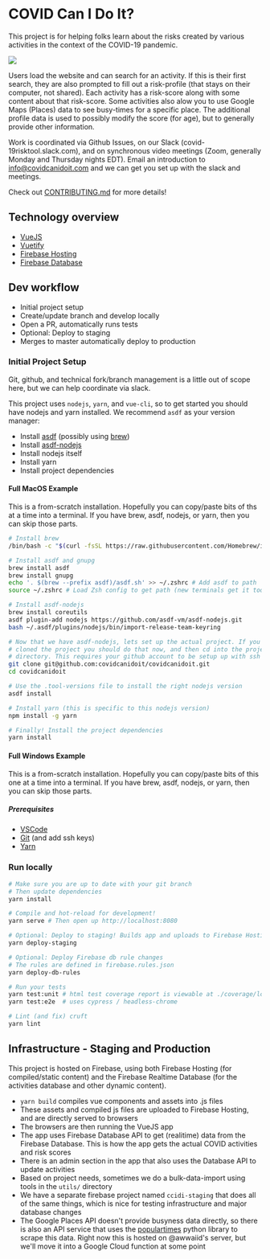 # COVID Can I Do It?

This project is for helping folks learn about the risks created by various
activities in the context of the COVID-19 pandemic.

![](https://github.com/covidcanidoit/covidcanidoit/workflows/End-to-end%20tests/badge.svg?branch=master)

Users load the website and can search for an activity. If this is their first
search, they are also prompted to fill out a risk-profile (that stays on their
computer, not shared). Each activity has a risk-score along with some content
about that risk-score. Some activities also alow you to use Google Maps
(Places) data to see busy-times for a specific place. The additional profile
data is used to possibly modify the score (for age), but to generally provide
other information.

Work is coordinated via Github Issues, on our Slack
(covid-19risktool.slack.com), and on synchronous video meetings (Zoom,
generally Monday and Thursday nights EDT). Email an introduction to
info@covidcanidoit.com and we can get you set up with the slack and meetings.

Check out [CONTRIBUTING.md](./CONTRIBUTING.md) for more details!

## Technology overview

- [VueJS](https://vuejs.org/)
- [Vuetify](https://vuetifyjs.com/)
- [Firebase Hosting](https://firebase.google.com/docs/hosting)
- [Firebase Database](https://firebase.google.com/docs/database)

## Dev workflow

- Initial project setup
- Create/update branch and develop locally
- Open a PR, automatically runs tests
- Optional: Deploy to staging
- Merges to master automatically deploy to production

### Initial Project Setup

Git, github, and technical fork/branch management is a little out of scope here, but we can help coordinate via slack.

This project uses `nodejs`, `yarn`, and `vue-cli`, so to get started you should have nodejs and yarn installed. We recommend `asdf` as your version manager:

- Install [asdf](https://asdf-vm.com/#/core-manage-asdf-vm) (possibly using [brew](https://brew.sh/))
- Install [asdf-nodejs](https://github.com/asdf-vm/asdf-nodejs)
- Install nodejs itself
- Install yarn
- Install project dependencies

#### Full MacOS Example

This is a from-scratch installation. Hopefully you can copy/paste bits of ths
at a time into a terminal. If you have brew, asdf, nodejs, or yarn, then you
can skip those parts.

```sh
# Install brew
/bin/bash -c "$(curl -fsSL https://raw.githubusercontent.com/Homebrew/install/master/install.sh)"

# Install asdf and gnupg
brew install asdf
brew install gnupg
echo '. $(brew --prefix asdf)/asdf.sh' >> ~/.zshrc # Add asdf to path
source ~/.zshrc # Load Zsh config to get path (new terminals get it too)

# Install asdf-nodejs
brew install coreutils
asdf plugin-add nodejs https://github.com/asdf-vm/asdf-nodejs.git
bash ~/.asdf/plugins/nodejs/bin/import-release-team-keyring

# Now that we have asdf-nodejs, lets set up the actual project. If you haven't
# cloned the project you should do that now, and then cd into the project
# directory. This requires your github account to be setup up with ssh
git clone git@github.com:covidcanidoit/covidcanidoit.git
cd covidcanidoit

# Use the .tool-versions file to install the right nodejs version
asdf install

# Install yarn (this is specific to this nodejs version)
npm install -g yarn

# Finally! Install the project dependencies
yarn install
```

#### Full Windows Example
This is a from-scratch installation. Hopefully you can copy/paste bits of this
one at a time into a terminal. If you have brew, asdf, nodejs, or yarn, then you
can skip those parts.

##### Prerequisites
* [VSCode](https://code.visualstudio.com/docs/setup/setup-overview)
* [Git](https://git-scm.com/downloads) (and add ssh keys)
* [Yarn](https://classic.yarnpkg.com/en/docs/install/#windows-stable)

### Run locally

```sh
# Make sure you are up to date with your git branch
# Then update dependencies
yarn install

# Compile and hot-reload for development!
yarn serve # Then open up http://localhost:8080

# Optional: Deploy to staging! Builds app and uploads to Firebase Hosting
yarn deploy-staging

# Optional: Deploy Firebase db rule changes
# The rules are defined in firebase.rules.json
yarn deploy-db-rules

# Run your tests
yarn test:unit # html test coverage report is viewable at ./coverage/lcov-report/index.html
yarn test:e2e  # uses cypress / headless-chrome

# Lint (and fix) cruft
yarn lint
```

## Infrastructure - Staging and Production

This project is hosted on Firebase, using both Firebase Hosting (for
compiled/static content) and the Firebase Realtime Database (for the activities
database and other dynamic content).

- `yarn build` compiles vue components and assets into .js files
- These assets and compiled js files are uploaded to Firebase Hosting, and are directly served to browsers
- The browsers are then running the VueJS app
- The app uses Firebase Database API to get (realitime) data from the Firebase Database. This is how the app gets the actual COVID activities and risk scores
- There is an admin section in the app that also uses the Database API to update activities
- Based on project needs, sometimes we do a bulk-data-import using tools in the `utils/` directory
- We have a separate firebase project named `ccidi-staging` that does all of the same things, which is nice for testing infrastructure and major database changes
- The Google Places API doesn't provide busyness data directly, so there is also an API service that uses the [populartimes](https://github.com/m-wrzr/populartimes) python library to scrape this data. Right now this is hosted on @awwaiid's server, but we'll move it into a Google Cloud function at some point

